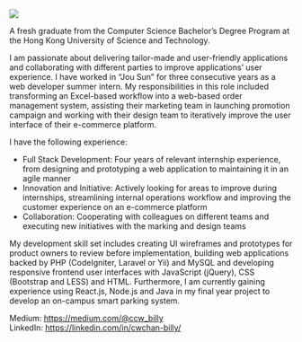 <img src="https://github-readme-stats.vercel.app/api?username=billy1624&show_icons=true&count_private=true&theme=dark" />

A fresh graduate from the Computer Science Bachelor’s Degree Program at the Hong Kong University of Science and Technology.

I am passionate about delivering tailor-made and user-friendly applications and collaborating with different parties to improve applications’ user experience. I have worked in “Jou Sun” for three consecutive years as a web developer summer intern. My responsibilities in this role included transforming an Excel-based workflow into a web-based order management system, assisting their marketing team in launching promotion campaign and working with their design team to iteratively improve the user interface of their e-commerce platform.

I have the following experience:
- Full Stack Development: Four years of relevant internship experience, from designing and prototyping a web application to maintaining it in an agile manner
- Innovation and Initiative: Actively looking for areas to improve during internships, streamlining internal operations workflow and improving the customer experience on an e-commerce platform
- Collaboration: Cooperating with colleagues on different teams and executing new initiatives with the marking and design teams

My development skill set includes creating UI wireframes and prototypes for product owners to review before implementation, building web applications backed by PHP (CodeIgniter, Laravel or Yii) and MySQL and developing responsive frontend user interfaces with JavaScript (jQuery), CSS (Bootstrap and LESS) and HTML. Furthermore, I am currently gaining experience using React.js, Node.js and Java in my final year project to develop an on-campus smart parking system.

Medium: https://medium.com/@ccw_billy  
LinkedIn: https://linkedin.com/in/cwchan-billy/
